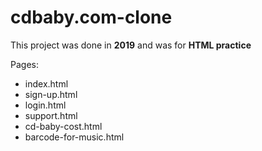 # cdbaby.com-clone
This project was done in **2019** and was for **HTML practice**

Pages:
- index.html
- sign-up.html
- login.html
- support.html
- cd-baby-cost.html
- barcode-for-music.html


